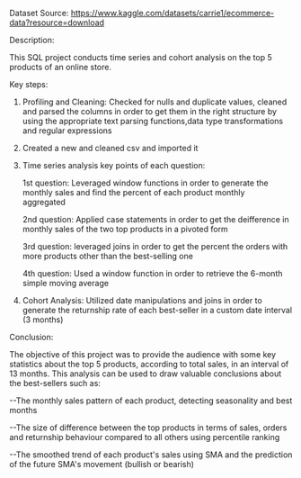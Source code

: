 Dataset Source: https://www.kaggle.com/datasets/carrie1/ecommerce-data?resource=download

Description:

This SQL project conducts time series and cohort analysis on the top 5 products of an online store.
   
   Key steps:
1. Profiling and Cleaning:
   Checked for nulls and duplicate values, cleaned and parsed the columns in order to get them in the
    right structure by using the appropriate text parsing functions,data type transformations and regular expressions

2. Created a new and cleaned csv and imported it

3. Time series analysis key points of each question:

   1st question: Leveraged window functions in order to generate the monthly sales and find the percent of each product monthly          
   aggregated
   
   2nd question: Applied case statements in order to get the deifference in monthly sales of the two top products in a pivoted form
   
   3rd question: leveraged joins in order to get the percent the orders with more products other than the best-selling one
   
   4th question: Used a window function in order to retrieve the 6-month simple moving average
   
5. Cohort Analysis: Utilized date manipulations and joins in order to generate the returnship rate of each best-seller in a custom date        interval (3 months)

Conclusion:

The objective of this project was to provide the audience with some key statistics about the top 5 products, according to total sales, in an interval of 13 months. This analysis can be used to draw valuable conclusions about the best-sellers such as:

--The monthly sales pattern of each product, detecting seasonality and best months 

--The size of difference between the top products in terms of sales, orders and returnship behaviour compared to all others using percentile ranking

--The smoothed trend of each product's sales using SMA and the prediction of the future SMA's movement (bullish or bearish)

